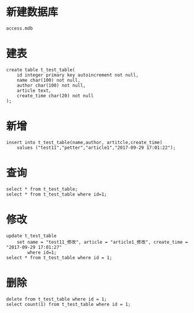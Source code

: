 # 新建数据库

    access.mdb

# 建表

    create table t_test_table(
        id integer primary key autoincrement not null,
        name char(100) not null,
        author char(100) not null,
        article text,
        create_time char(20) not null
    );

# 新增

    insert into t_test_table(name,author, artitcle,create_time)
        values ("test11","petter","article1","2017-09-29 17:01:22");

# 查询

    select * from t_test_table;
    select * from t_test_table where id=1;

# 修改

    update t_test_table
        set name = "test11_修改", article = "article1_修改", create_time = "2017-09-29 17:01:27"
            where id=1;
    select * from t_test_table where id = 1;

# 删除

    delete from t_test_table where id = 1;
    select count(1) from t_test_table where id = 1;

